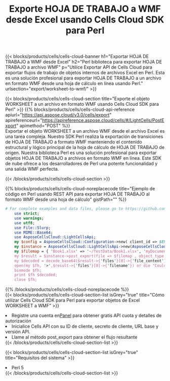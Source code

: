 ﻿---
title:  Exporte HOJA DE TRABAJO a WMF desde Excel usando Cells Cloud SDK para Perl
description:  Aspose.Cells Cloud REST API admite la exportación de archivos de formato {0} a {1} usando {2}.
kwords:
howto:
---
{{< blocks/products/cells/cells-cloud-banner h1="Exportar HOJA DE TRABAJO a WMF desde Excel" h2="Perl biblioteca para exportar HOJA DE TRABAJO a archivo WMF" p="Utilice Exportar API de Cells Cloud para exportar flujos de trabajo de objetos internos de archivos Excel en Perl. Esta es una solución profesional para exportar HOJA DE TRABAJO a un archivo en formato WMF desde una hoja de cálculo en línea usando Perl." urlsection="export/worksheet-to-wmf/" >}}

{{< blocks/products/cells/cells-cloud-section title="Exporte el objeto WORKSHEET a un archivo en formato WMF usando Cells Cloud SDK para Perl" >}}
{{% blocks/products/cells/cells-cloud-api-reference apiurl="https://api.aspose.cloud/v3.0/cells/export" apireferenceurl="https://apireference.aspose.cloud/cells/#/LightCells/PostExport" apimethod="POST" %}}
<br/>
Exportar el objeto WORKSHEET a un archivo WMF desde el archivo Excel es una tarea compleja. Nuestro SDK Perl realiza la exportación de transiciones de HOJA DE TRABAJO a formato WMF manteniendo el contenido estructural y lógico principal de la hoja de cálculo de HOJA DE TRABAJO de origen. Nuestra biblioteca Perl es una solución profesional para exportar objetos HOJA DE TRABAJO a archivos en formato WMF en línea. Este SDK de nube ofrece a los desarrolladores de Perl una potente funcionalidad y una salida WMF perfecta.

{{< /blocks/products/cells/cells-cloud-section >}}

{{% blocks/products/cells/cells-cloud-noreplacecode title="Ejemplo de código en Perl usando REST API para exportar HOJA DE TRABAJO al formato WMF desde una hoja de cálculo" gistPath="" %}}
  
```perl
# For complete examples and data files, please go to https://github.com/aspose-cells-cloud/aspose-cells-cloud-perl/
    use strict;
    use warnings;
    use utf8; 
    use File::Slurp;
    use MIME::Base64;
    use AsposeCellsCloud::LightCellsApi;
    my $config = AsposeCellsCloud::Configuration->new( client_id => $ENV{'ProductClientId'}, client_secret => $ENV{'ProductClientSecret'});
    my $instance = AsposeCellsCloud::LightCellsApi->new(AsposeCellsCloud::ApiClient->new( $config));
    my $filemap = { 'Book1.xlsx' => '~/TestData/Book1.xlsx', 'myDocument.xlsx' => ~/TestData/myDocument.xlsx'};
    my $result = $instance->post_export(file => $filemap , object_type => 'worksheet',format => 'wmf');
    my $decoded = decode_base64($result->{'files'}[0]->{'file_content'});
    open(my $fh, '>',$result->{'files'}[0]->{'filename'}) or die "Could not open file!";
    binmode $fh;
    print $fh $decoded;
    close $fh;
```
   
{{% /blocks/products/cells/cells-cloud-noreplacecode %}}
<br/>
{{< blocks/products/cells/cells-cloud-section-list isGrey="true" title="Cómo utilizar Cells Cloud SDK para Perl para exportar objetos de Excel WORKSHEET a WMF" >}}
<li> Registre una cuenta en<a href="https://dashboard.aspose.cloud/">Panel</a> para obtener gratis API cuota y detalles de autorización</li>
<li>Inicialice Cells API con su ID de cliente, secreto de cliente, URL base y versión API.</li>
<li>Llame al método post_export para obtener el flujo resultante</li>
{{< /blocks/products/cells/cells-cloud-section-list >}}

{{< blocks/products/cells/cells-cloud-section-list isGrey="true" title="Requisitos del sistema" >}}
<li>Perl 5</li>
{{< /blocks/products/cells/cells-cloud-section-list >}}
